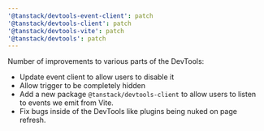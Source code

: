 ```yaml
---
'@tanstack/devtools-event-client': patch
'@tanstack/devtools-client': patch
'@tanstack/devtools-vite': patch
'@tanstack/devtools': patch
---
```


Number of improvements to various parts of the DevTools:

- Update event client to allow users to disable it
- Allow trigger to be completely hidden
- Add a new package `@tanstack/devtools-client` to allow users to listen to events we emit from Vite.
- Fix bugs inside of the DevTools like plugins being nuked on page refresh.
